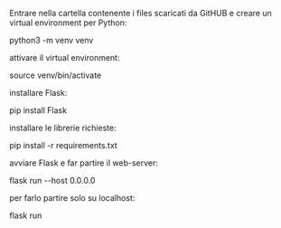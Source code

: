 Entrare nella cartella contenente i files scaricati da GitHUB e creare un virtual environment per Python:

python3 -m venv venv

attivare il virtual environment:

source venv/bin/activate

installare Flask:

pip install Flask

installare le librerie richieste:

pip install -r requirements.txt

avviare Flask e far partire il web-server:

flask run --host 0.0.0.0

per farlo partire solo su localhost:

flask run
